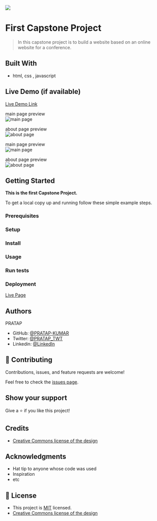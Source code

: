 ![](https://img.shields.io/badge/Microverse-blueviolet)

# First Capstone Project

> In this capstone project is to build a website based on an online website for a conference.


## Built With

- html, css , javascript

## Live Demo (if available)

[Live Demo Link](https://livedemo.com)

main page preview  
![main page](project-images-preview/desktop_1.png)

about page preview  
![about page](project-images-preview/desktop_2.png)

main page preview  
![main page](project-images-preview/mobile_1.png)

about page preview  
![about page](project-images-preview/mobile_2.png)


## Getting Started

**This is the first Capstone Project.**


To get a local copy up and running follow these simple example steps.

### Prerequisites

### Setup

### Install

### Usage

### Run tests

### Deployment

[Live Page](https://pratap-kumar.github.io/first-capstone-project/)


## Authors

PRATAP

- GitHub: [@PRATAP-KUMAR](https://github.com/PRATAP-KUMAR)
- Twitter: [@PRATAP_TWT](https://twitter.com/PRATAP_TWT)
- Linkedin: [@LinkedIn](https://www.linkedin.com/in/pratap-kumar-panabaka-755489236/)

## 🤝 Contributing

Contributions, issues, and feature requests are welcome!

Feel free to check the [issues page](../../issues/).

## Show your support

Give a ⭐️ if you like this project!

## Credits

- [Creative Commons license of the design](https://creativecommons.org/licenses/by-nc/4.0/)

## Acknowledgments

- Hat tip to anyone whose code was used
- Inspiration
- etc

## 📝 License

- This project is [MIT](./MIT.md) licensed.
- [Creative Commons license of the design](https://creativecommons.org/licenses/by-nc/4.0/)
